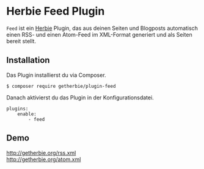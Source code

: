 Herbie Feed Plugin
======================

`Feed` ist ein [Herbie](http://github.com/getherbie/herbie) Plugin, das aus deinen Seiten und Blogposts automatisch
einen RSS- und einen Atom-Feed im XML-Format generiert und als Seiten bereit stellt.


Installation
-------------

Das Plugin installierst du via Composer.

	$ composer require getherbie/plugin-feed

Danach aktivierst du das Plugin in der Konfigurationsdatei.

    plugins:
        enable:
            - feed

Demo
----

<http://getherbie.org/rss.xml>  
<http://getherbie.org/atom.xml>
